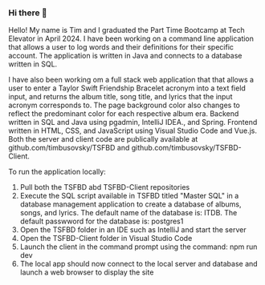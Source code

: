 ### Hi there 👋

<!--
**timbusovsky/timbusovsky** is a ✨ _special_ ✨ repository because its `README.md` (this file) appears on your GitHub profile.

Here are some ideas to get you started:

- 🔭 I’m currently working on ...
- 🌱 I’m currently learning ...
- 👯 I’m looking to collaborate on ...
- 🤔 I’m looking for help with ...
- 💬 Ask me about ...
- 📫 How to reach me: ...
- 😄 Pronouns: ...
- ⚡ Fun fact: ...
-->

Hello!  My name is Tim and I graduated the Part Time Bootcamp at Tech Elevator in April 2024.  I have been working on a command line application that allows a user to log words and their definitions for their specific account.  The application is written in Java and connects to a database written in SQL.

I have also been working om a full stack web application that that allows a user to enter a Taylor Swift Friendship Bracelet acronym into a text field input, and returns the album title, song title, and lyrics that the input acronym corresponds to.  The page background color also changes to reflect the predominant color for each respective album era.  Backend written in SQL and Java using pgadmin, IntelliJ IDEA., and Spring.  Frontend written in HTML, CSS, and JavaScript using Visual Studio Code and Vue.js. Both the server and client code are publically available at github.com/timbusovsky/TSFBD and github.com/timbusovsky/TSFBD-Client.

To run the application locally:

1. Pull both the TSFBD abd TSFBD-Client repositories
2. Execute the SQL script available in TSFBD titled "Master SQL" in a database management application to create a database of albums, songs, and lyrics. The default name of the database is: ITDB. The default passwword for the database is: postgres1
3. Open the TSFBD folder in an IDE such as IntelliJ and start the server
4. Open the TSFBD-Client folder in Visual Studio Code
5. Launch the client in the command prompt using the command: npm run dev
6. The local app should now connect to the local server and database and launch a web browser to display the site
